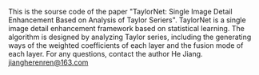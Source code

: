 This is the sourse code of the paper "TaylorNet: Single Image Detail Enhancement Based on Analysis of Taylor Seriers".
TaylorNet is a single image detail enhancement framework based on statistical learning. The algorithm is designed by analyzing Taylor series, including the generating ways of the weighted coefficients of each layer and the fusion mode of each layer.  For any questions, contact the author He Jiang. jiangherenren@163.com
